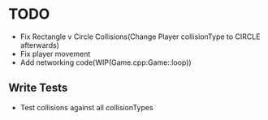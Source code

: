 # TODO
- Fix Rectangle v Circle Collisions(Change Player collisionType to CIRCLE afterwards)
- Fix player movement
- Add networking code(WIP(Game.cpp:Game::loop))

## Write Tests
- Test collisions against all collisionTypes